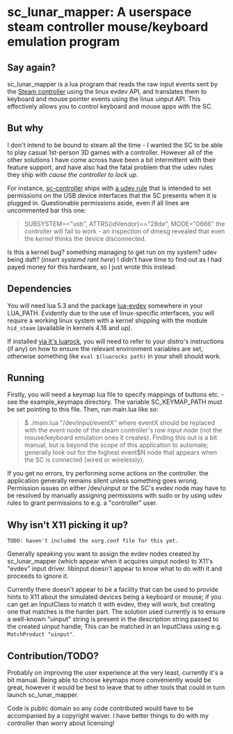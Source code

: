 # sc\_lunar\_mapper: A userspace steam controller mouse/keyboard emulation program

## Say again?
sc\_lunar\_mapper is a lua program that reads the raw input events
sent by the [Steam controller](https://store.steampowered.com/app/353370/Steam_Controller/)
using the linux evdev API, and translates them to
keyboard and mouse pointer events using the linux uinput API.
This effectively allows you to control keyboard and mouse apps with the SC.



## But why
I don't intend to be bound to steam all the time -
I wanted the SC to be able to play casual 1st-person 3D games with a controller.
However all of the other solutions I have come across
have been a bit intermittent with their feature support,
and have also had the fatal problem that the udev rules they ship with
_cause the controller to lock up_.

For instance, [sc-controller](https://github.com/kozec/sc-controller)
ships with [a udev rule](https://github.com/kozec/sc-controller/blob/master/scripts/69-sc-controller.rules)
that is intended to set permissions on the USB device interfaces
that the SC presents when it is plugged in.
Questionable permissions aside, even if all lines are uncommented bar this one:
> SUBSYSTEM=="usb", ATTRS{idVendor}=="28de", MODE="0666"
the controller will fail to work - an inspection of dmesg revealed
that even the *kernel* thinks the device disconnected.

Is this a kernel bug? something managing to get run on my system?
udev being daft? (*insert systemd rant here*)
I didn't have time to find out as I had payed money for this hardware,
so I just wrote this instead.



## Dependencies
You will need lua 5.3 and the package
[lua-evdev](http://github.com/Tangent128/lua-evdev)
somewhere in your LUA_PATH.
Evidently due to the use of linux-specific interfaces,
you will require a working linux system with a kernel shipping with
the module `hid_steam` (available in kernels 4.18 and up).

If installed [via it's luarock](https://luarocks.org/modules/tangent128/evdev),
you will need to refer to your distro's instructions (if any)
on how to ensure the relevant environment variables are set,
otherwise something like `eval $(luarocks path)` in your shell should work.



## Running
Firstly, you will need a keymap lua file to specify mappings of buttons etc. -
see the example_keymaps directory.
The variable SC\_KEYMAP\_PATH must be set pointing to this file.
Then, run main.lua like so:
> $ ./main.lua "/dev/input/eventX"
where eventX should be replaced with the event node of the steam controller's
_raw input node_ (not the mouse/keyboard emulation ones it creates).
Finding this out is a bit manual,
but is beyond the scope of this application to automate;
generally look out for the highest event$N node
that appears when the SC is connected (wired or wirelessly).

If you get no errors, try performing some actions on the controller.
the application generally remains silent unless something goes wrong.
Permission issues on either /dev/uinput or the SC's evdev node
may have to be resolved by manually assigning permissions with sudo
or by using udev rules to grant permissions to e.g. a "controller" user.



## Why isn't X11 picking it up?
`TODO: haven't included the xorg.conf file for this yet.`

Generally speaking you want to assign the evdev nodes created by sc\_lunar\_mapper
(which appear when it acquires uinput nodes)
to X11's "evdev" input driver.
libinput doesn't appear to know what to do with it and proceeds to ignore it.

Currently there doesn't appear to be a facility that can be used
to provide hints to X11 about the simulated devices being a keyboard or mouse;
if you can get an InputClass to match it with evdev, they will work,
but creating one that matches is the harder part.
The solution used currently is to ensure a well-known "uinput" string
is present in the description string passed to the created uinput handle;
This can be matched in an InputClass using e.g. `MatchProduct "uinput"`.



## Contribution/TODO?
Probably on improving the user experience at the very least,
currently it's a bit manual.
Being able to choose keymaps more conveniently would be great,
however it would be best to leave that to other tools
that could in turn launch sc\_lunar\_mapper.

Code is public domain so any code contributed
would have to be accompanied by a copyright waiver.
I have better things to do with my controller than worry about licensing!



